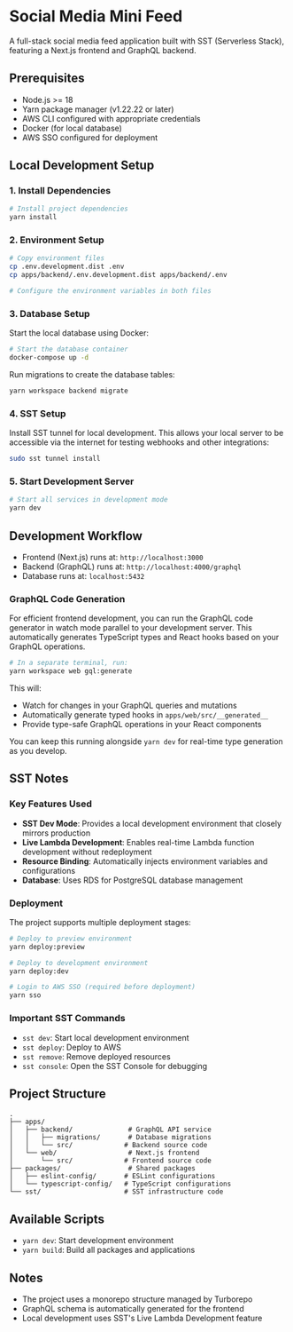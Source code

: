 # Social Media Mini Feed

A full-stack social media feed application built with SST (Serverless Stack), featuring a Next.js frontend and GraphQL backend.

## Prerequisites

- Node.js >= 18
- Yarn package manager (v1.22.22 or later)
- AWS CLI configured with appropriate credentials
- Docker (for local database)
- AWS SSO configured for deployment

## Local Development Setup

### 1. Install Dependencies

```bash
# Install project dependencies
yarn install
```

### 2. Environment Setup

```bash
# Copy environment files
cp .env.development.dist .env
cp apps/backend/.env.development.dist apps/backend/.env

# Configure the environment variables in both files
```

### 3. Database Setup

Start the local database using Docker:

```bash
# Start the database container
docker-compose up -d
```

Run migrations to create the database tables:

```bash
yarn workspace backend migrate
```

### 4. SST Setup

Install SST tunnel for local development. This allows your local server to be accessible via the internet for testing webhooks and other integrations:

```bash
sudo sst tunnel install
```

### 5. Start Development Server

```bash
# Start all services in development mode
yarn dev
```

## Development Workflow

- Frontend (Next.js) runs at: `http://localhost:3000`
- Backend (GraphQL) runs at: `http://localhost:4000/graphql`
- Database runs at: `localhost:5432`

### GraphQL Code Generation

For efficient frontend development, you can run the GraphQL code generator in watch mode parallel to your development server. This automatically generates TypeScript types and React hooks based on your GraphQL operations.

```bash
# In a separate terminal, run:
yarn workspace web gql:generate
```

This will:
- Watch for changes in your GraphQL queries and mutations
- Automatically generate typed hooks in `apps/web/src/__generated__`
- Provide type-safe GraphQL operations in your React components

You can keep this running alongside `yarn dev` for real-time type generation as you develop.

## SST Notes

### Key Features Used

- **SST Dev Mode**: Provides a local development environment that closely mirrors production
- **Live Lambda Development**: Enables real-time Lambda function development without redeployment
- **Resource Binding**: Automatically injects environment variables and configurations
- **Database**: Uses RDS for PostgreSQL database management

### Deployment

The project supports multiple deployment stages:

```bash
# Deploy to preview environment
yarn deploy:preview

# Deploy to development environment
yarn deploy:dev

# Login to AWS SSO (required before deployment)
yarn sso
```

### Important SST Commands

- `sst dev`: Start local development environment
- `sst deploy`: Deploy to AWS
- `sst remove`: Remove deployed resources
- `sst console`: Open the SST Console for debugging

## Project Structure

```
.
├── apps/
│   ├── backend/              # GraphQL API service
│   │   ├── migrations/       # Database migrations
│   │   └── src/             # Backend source code
│   └── web/                  # Next.js frontend
│       └── src/             # Frontend source code
├── packages/                 # Shared packages
│   ├── eslint-config/       # ESLint configurations
│   └── typescript-config/   # TypeScript configurations
└── sst/                     # SST infrastructure code
```

## Available Scripts

- `yarn dev`: Start development environment
- `yarn build`: Build all packages and applications

## Notes

- The project uses a monorepo structure managed by Turborepo
- GraphQL schema is automatically generated for the frontend
- Local development uses SST's Live Lambda Development feature

